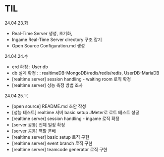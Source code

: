# TIL
24.04.23.화
- Real-Time Server 생성, 초기화, 
- Ingame Real-Time Server directory 구조 잡기
- Open Source Configuration.md 생성

24.04.24.수
- erd 확정 : User db
- db 설계 확정 : : realtimeDB-MongoDB/redis/redis/redis, UserDB-MariaDB
- [realtime server] session handling - waiting room 로직 확정
- [realtime server] 성능 측정 방법 조사

24.04.25.목
- [open source] README.md 초안 작성
- [성능 테스트] realtime 서버 basic setup JMeter로 로트 테스트 성공
- [realtime server] session handling - ingame 로직 확정
- [server 공통] 전체 일정 확정
- [server 공통] 역할 분배
- [realtime server] basic setup 로직 구현
- [realtime server] event branch 로직 구현
- [realtime server] teamcode generator 로직 구현

